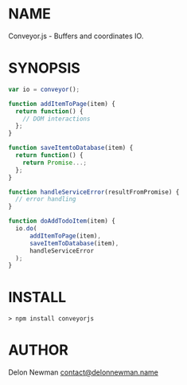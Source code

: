NAME
====

Conveyor.js - Buffers and coordinates IO.

SYNOPSIS
========

```javascript
var io = conveyor();

function addItemToPage(item) {
  return function() {
    // DOM interactions
  };
}

function saveItemtoDatabase(item) {
  return function() {
    return Promise...;
  };
}

function handleServiceError(resultFromPromise) {
  // error handling
}

function doAddTodoItem(item) {
  io.do(
      addItemToPage(item),
      saveItemToDatabase(item),
      handleServiceError
  );
}

```

INSTALL
=======

    > npm install conveyorjs

AUTHOR
======

Delon Newman <contact@delonnewman.name>

